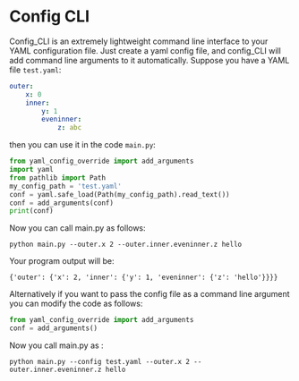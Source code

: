 # Config CLI
Config_CLI is an extremely lightweight command line interface to your YAML configuration file.
Just create a yaml config file, and config_CLI will add command line arguments to it automatically.
Suppose you have a YAML file `test.yaml`:
```yaml
outer:
    x: 0
    inner:
        y: 1
        eveninner:
            z: abc
```
then you can use it in the code `main.py`:
```python
from yaml_config_override import add_arguments
import yaml
from pathlib import Path
my_config_path = 'test.yaml'
conf = yaml.safe_load(Path(my_config_path).read_text())
conf = add_arguments(conf)
print(conf)
```
Now you can call main.py as follows:
```
python main.py --outer.x 2 --outer.inner.eveninner.z hello
```
Your program output will be:
```
{'outer': {'x': 2, 'inner': {'y': 1, 'eveninner': {'z': 'hello'}}}}
```

Alternatively if you want to pass the config file as a command line argument you can modify the code as follows:
```python
from yaml_config_override import add_arguments
conf = add_arguments()
```

Now you call main.py as :
```
python main.py --config test.yaml --outer.x 2 --outer.inner.eveninner.z hello
```